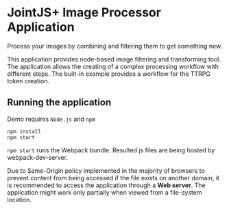 # JointJS+ Image Processor Application

Process your images by combining and filtering them to get something new.

This application provides node-based image filtering and transforming tool. The application allows the creating of a complex processing workflow with different steps. The built-in example provides a workflow for the TTRPG token creation.
## Running the application

Demo requires `Node.js` and `npm`

```
npm install
npm start
```

`npm start` runs the Webpack bundle. Resulted js files are being hosted by webpack-dev-server.

Due to Same-Origin policy implemented in the majority of browsers to prevent content from being accessed if the file exists on another domain, it is recommended to access the application through a **Web server**. The application might work only partially when viewed from a file-system location.

